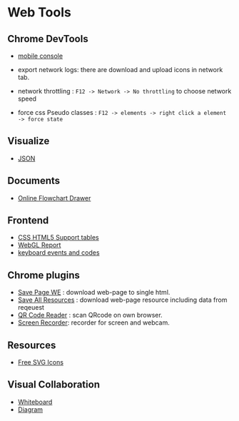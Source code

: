 # Web Tools

## Chrome DevTools

- [mobile console](https://developer.chrome.com/docs/devtools/remote-debugging/)

- export network logs: there are download and upload icons in network tab.

- network throttling : `F12 -> Network -> No throttling` to choose network speed

- force css Pseudo classes : `F12 -> elements -> right click a element -> force state`

## Visualize

- [JSON](https://jsoncrack.com/editor)

## Documents

- [Online Flowchart Drawer](https://mermaid-js.github.io/docs/mermaid-live-editor-beta)

## Frontend

- [CSS HTML5 Support tables](https://caniuse.com/)
- [WebGL Report](https://webglreport.com/)
- [keyboard events and codes](https://www.w3.org/2002/09/tests/keys.html)

## Chrome plugins
    
- [Save Page WE](https://chrome.google.com/webstore/detail/save-page-we/dhhpefjklgkmgeafimnjhojgjamoafof) : download web-page to single html.
- [Save All Resources](https://chrome.google.com/webstore/detail/save-all-resources/abpdnfjocnmdomablahdcfnoggeeiedb) : download web-page resource including data from reqeuest
- [QR Code Reader](https://chrome.google.com/webstore/detail/qr-code-reader/likadllkkidlligfcdhfnnbkjigdkmci) : scan QRcode on own browser.
- [Screen Recorder](https://chrome.google.com/webstore/detail/screen-recorder/hniebljpgcogalllopnjokppmgbhaden/related): recorder for screen and webcam.

## Resources

- [Free SVG Icons](https://www.svgrepo.com/vectors/cursor/)

## Visual Collaboration

- [Whiteboard](https://metroretro.io/)
- [Diagram](https://whimsical.com/)

